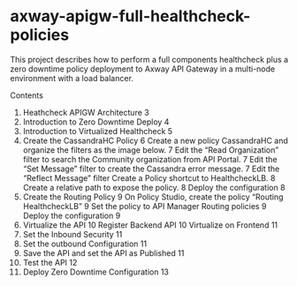 # axway-apigw-full-healthcheck-policies


This project describes how to perform a full components healthcheck plus a zero downtime policy deployment to Axway API Gateway in a multi-node environment with a load balancer.

Contents
1.	Heathcheck APIGW Architecture	3
2.	Introduction to Zero Downtime Deploy	4
3.	Introduction to Virtualized Healthcheck	5
4.	Create the CassandraHC Policy	6
Create a new policy CassandraHC and organize the filters as the image below.	7
Edit the “Read Organization” filter to search the Community organization from API Portal.	7
Edit the “Set Message” filter to create the Cassandra error message.	7
Edit the “Reflect Message” filter  Create a Policy shortcut to HealthcheckLB.	8
Create a relative path to expose the policy.	8
Deploy the configuration	8
5.	Create the Routing Policy	9
On Policy Studio, create the policy “Routing HealthcheckLB”	9
Set the policy to API Manager Routing policies	9
Deploy the configuration	9
6.	Virtualize the API	10
Register Backend API	10
Virtualize on Frontend	11
1.	Set the Inbound Security	11
2.	Set the outbound Configuration	11
3.	Save the API and set the API as Published	11
4.	Test the API	12
7.	Deploy Zero Downtime Configuration	13

